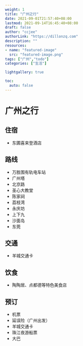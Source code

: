 ```yaml
---
weight: 1
title: "广州之行"
date: 2021-09-01T21:57:40+08:00
lastmod: 2021-09-14T16:45:40+08:00
draft: false
author: "ccjee"
authorLink: "https://dillonzq.com"
description: ""
resources:
- name: "featured-image"
  src: "featured-image.png"
tags: ["广州","todo"]
categories: ["生活"]

lightgallery: true

toc:
  auto: false
---
```

<!--more-->
# 广州之行
## 住宿
- 东圃喜来登酒店
## 路线
- 万胜围有轨电车站
- 广州塔
- 北京路
- 圣心大教堂
- 陈家祠
- 荔枝湾
- 永庆坊
- 上下九
- 沙面岛
- 东莞
## 交通
- 羊城交通卡
## 饮食
- 陶陶居、点都德等特色美食店
## 预订
- 机票
- 延误险（广州出发）
- 羊城交通卡
- 珠江夜游船票
- 大巴